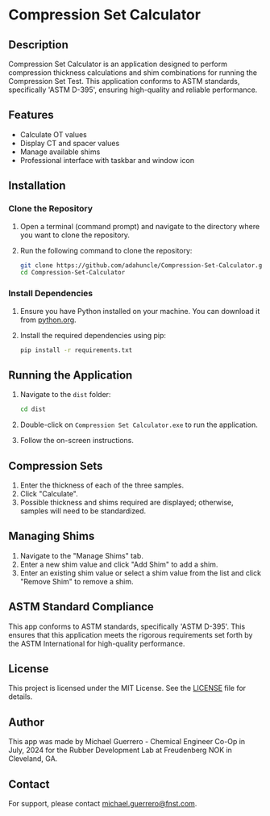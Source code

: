# Compression Set Calculator

## Description
Compression Set Calculator is an application designed to perform compression thickness calculations and shim combinations for running the Compression Set Test. This application conforms to ASTM standards, specifically 'ASTM D-395', ensuring high-quality and reliable performance.

## Features

- Calculate OT values
- Display CT and spacer values
- Manage available shims
- Professional interface with taskbar and window icon

## Installation

### Clone the Repository

1. Open a terminal (command prompt) and navigate to the directory where you want to clone the repository.
2. Run the following command to clone the repository:

    ```bash
    git clone https://github.com/adahuncle/Compression-Set-Calculator.git
    cd Compression-Set-Calculator
    ```

### Install Dependencies

1. Ensure you have Python installed on your machine. You can download it from [python.org](https://www.python.org/downloads/).
2. Install the required dependencies using pip:

    ```bash
    pip install -r requirements.txt
    ```

## Running the Application

1. Navigate to the `dist` folder:

    ```bash
    cd dist
    ```

2. Double-click on `Compression Set Calculator.exe` to run the application.
3. Follow the on-screen instructions.

## Compression Sets

1. Enter the thickness of each of the three samples.
2. Click "Calculate".
3. Possible thickness and shims required are displayed; otherwise, samples will need to be standardized.

## Managing Shims

1. Navigate to the "Manage Shims" tab.
2. Enter a new shim value and click "Add Shim" to add a shim.
3. Enter an existing shim value or select a shim value from the list and click "Remove Shim" to remove a shim.

## ASTM Standard Compliance

This app conforms to ASTM standards, specifically 'ASTM D-395'. This ensures that this application meets the rigorous requirements set forth by the ASTM International for high-quality performance.

## License

This project is licensed under the MIT License. See the [LICENSE](LICENSE) file for details.

## Author

This app was made by Michael Guerrero - Chemical Engineer Co-Op in July, 2024 for the Rubber Development Lab at Freudenberg NOK in Cleveland, GA.

## Contact

For support, please contact michael.guerrero@fnst.com.
